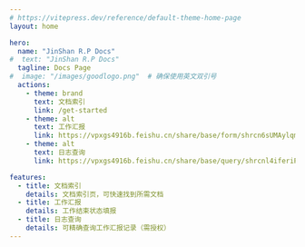 ```yaml
---
# https://vitepress.dev/reference/default-theme-home-page
layout: home

hero:
  name: "JinShan R.P Docs"
#  text: "JinShan R.P Docs"
  tagline: Docs Page
#  image: "/images/goodlogo.png"  # 确保使用英文双引号
  actions:
    - theme: brand
      text: 文档索引
      link: /get-started
    - theme: alt
      text: 工作汇报
      link: https://vpxgs4916b.feishu.cn/share/base/form/shrcn6sUMAylqmHk3sRLb4zOZhg
    - theme: alt
      text: 日志查询
      link: https://vpxgs4916b.feishu.cn/share/base/query/shrcnl4iferiPW2Tp5m05PkBczb

features:
  - title: 文档索引
    details: 文档索引页，可快速找到所需文档
  - title: 工作汇报
    details: 工作结束状态填报 
  - title: 日志查询
    details: 可精确查询工作汇报记录（需授权）
---
```


